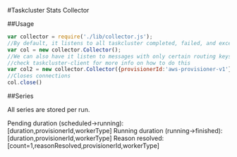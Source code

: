 #Taskcluster Stats Collector

##Usage
```js
var collector = require('./lib/collector.js');
//By default, it listens to all taskcluster completed, failed, and exception messages
var col = new collector.Collector();
//We can also have it listen to messages with only certain routing keys
//check taskcluster-client for more info on how to do this
var col2 = new collector.Collector({provisionerId:'aws-provisioner-v1'});
//Closes connections
col.close()
```

##Series

All series are stored per run.

Pending duration (scheduled->running): [duration,provisionerId,workerType]
Running duration (running->finished): [duration,provisionerId,workerType]
Reason resolved: [count=1,reasonResolved,provisionerId,workerType]